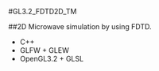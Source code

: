 #GL3.2_FDTD2D_TM

##2D Microwave simulation by using FDTD.

- C++
- GLFW + GLEW 
- OpenGL3.2 + GLSL
